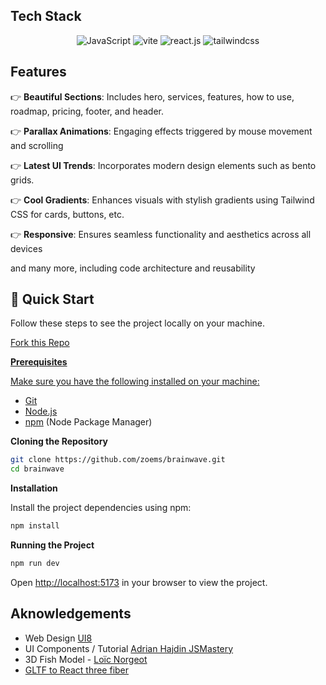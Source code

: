 ## <a name="tech-stack">Tech Stack</a>
<div align="center">
  <div>
    <img src="https://img.shields.io/badge/JavaScript-F7DF1E?style=for-the-badge&logo=javascript&logoColor=black" alt="JavaScript" />
    <img src="https://img.shields.io/badge/-Vite-black?style=for-the-badge&logoColor=white&logo=vite&color=646CFF" alt="vite" />
    <img src="https://img.shields.io/badge/-React_JS-black?style=for-the-badge&logoColor=white&logo=react&color=61DAFB" alt="react.js" />
    <img src="https://img.shields.io/badge/-Tailwind_CSS-black?style=for-the-badge&logoColor=white&logo=tailwindcss&color=06B6D4" alt="tailwindcss" />
  </div>
</div>

## <a name="features">Features</a>

👉 **Beautiful Sections**: Includes hero, services, features, how to use, roadmap, pricing, footer, and header.

👉 **Parallax Animations**: Engaging effects triggered by mouse movement and scrolling

👉 **Latest UI Trends**: Incorporates modern design elements such as bento grids.

👉 **Cool Gradients**: Enhances visuals with stylish gradients using Tailwind CSS for cards, buttons, etc.

👉 **Responsive**: Ensures seamless functionality and aesthetics across all devices

and many more, including code architecture and reusability

## <a name="quick-start">🤸 Quick Start</a>

Follow these steps to see the project locally on your machine.

<a href="https://github.com/adrianhajdin/brainwave/fork">Fork this Repo

**Prerequisites**

Make sure you have the following installed on your machine:

- [Git](https://git-scm.com/)
- [Node.js](https://nodejs.org/en)
- [npm](https://www.npmjs.com/) (Node Package Manager)

**Cloning the Repository**

```bash
git clone https://github.com/zoems/brainwave.git
cd brainwave
```

**Installation**

Install the project dependencies using npm:

```bash
npm install
```

**Running the Project**

```bash
npm run dev
```

Open [http://localhost:5173](http://localhost:5173) in your browser to view the project.

## <a name="Acknowlegements">Aknowledgements</a>
- Web Design <a href="https://ui8.net/ui8/products/brainwave-ai-landing-page-kit?rel=jsm">UI8</a>
- UI Components / Tutorial <a href="https://www.youtube.com/watch?v=B91wc5dCEBA">Adrian Hajdin JSMastery</a>
- 3D Fish Model - <a href="https://sketchfab.com/3d-models/the-fish-particle-eb214794846949a5a0b1af75fd649aa2">Loïc Norgeot</a>
- <a href="https://gltf.pmnd.rs/">GLTF to React three fiber </a>
